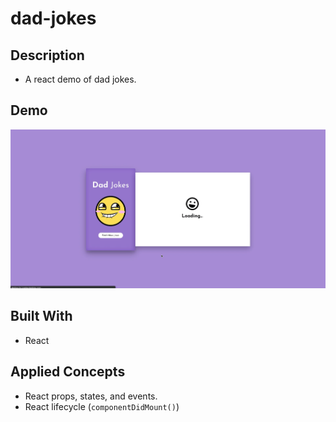 # dad-jokes

## Description

- A react demo of dad jokes.

## Demo

![demo](dad-jokes-demo.gif)

## Built With
- React

## Applied Concepts
- React props, states, and events.
- React lifecycle (`componentDidMount()`)
